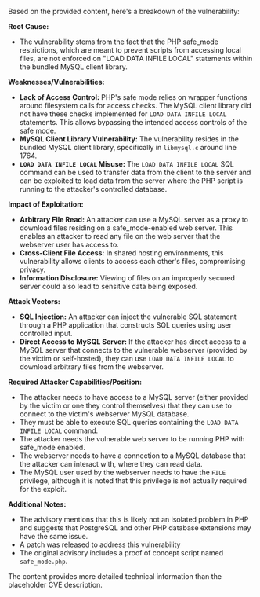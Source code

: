 Based on the provided content, here's a breakdown of the vulnerability:

**Root Cause:**

- The vulnerability stems from the fact that the PHP safe_mode restrictions, which are meant to prevent scripts from accessing local files, are not enforced on "LOAD DATA INFILE LOCAL" statements within the bundled MySQL client library.

**Weaknesses/Vulnerabilities:**

- **Lack of Access Control:** PHP's safe mode relies on wrapper functions around filesystem calls for access checks. The MySQL client library did not have these checks implemented for `LOAD DATA INFILE LOCAL` statements. This allows bypassing the intended access controls of the safe mode.
- **MySQL Client Library Vulnerability:** The vulnerability resides in the bundled MySQL client library, specifically in `libmysql.c` around line 1764.
- **`LOAD DATA INFILE LOCAL` Misuse:** The `LOAD DATA INFILE LOCAL` SQL command can be used to transfer data from the client to the server and can be exploited to load data from the server where the PHP script is running to the attacker's controlled database.

**Impact of Exploitation:**

- **Arbitrary File Read:** An attacker can use a MySQL server as a proxy to download files residing on a safe_mode-enabled web server. This enables an attacker to read any file on the web server that the webserver user has access to.
- **Cross-Client File Access:** In shared hosting environments, this vulnerability allows clients to access each other's files, compromising privacy.
- **Information Disclosure:** Viewing of files on an improperly secured server could also lead to sensitive data being exposed.

**Attack Vectors:**

- **SQL Injection:** An attacker can inject the vulnerable SQL statement through a PHP application that constructs SQL queries using user controlled input.
- **Direct Access to MySQL Server:** If the attacker has direct access to a MySQL server that connects to the vulnerable webserver (provided by the victim or self-hosted), they can use `LOAD DATA INFILE LOCAL` to download arbitrary files from the webserver.

**Required Attacker Capabilities/Position:**

- The attacker needs to have access to a MySQL server (either provided by the victim or one they control themselves) that they can use to connect to the victim's webserver MySQL database.
- They must be able to execute SQL queries containing the `LOAD DATA INFILE LOCAL` command.
- The attacker needs the vulnerable web server to be running PHP with safe_mode enabled.
- The webserver needs to have a connection to a MySQL database that the attacker can interact with, where they can read data.
- The MySQL user used by the webserver needs to have the `FILE` privilege, although it is noted that this privilege is not actually required for the exploit.

**Additional Notes:**

- The advisory mentions that this is likely not an isolated problem in PHP and suggests that PostgreSQL and other PHP database extensions may have the same issue.
- A patch was released to address this vulnerability
- The original advisory includes a proof of concept script named `safe_mode.php`.

The content provides more detailed technical information than the placeholder CVE description.
